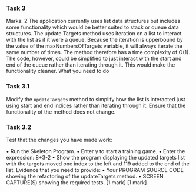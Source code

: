 ### Task 3

Marks: 2
The application currently uses list data structures but includes some functionality which would be better suited to stack or queue data structures.
The update Targets method uses iteration on a list to interact with the list as if it were a queue. Because the iteration is upperbound by the value of the maxNumbersOfTargets variable, it will always iterate the same number of times. The method therefore has a time complexity of O(1). The code, however, could be simplified to just interact with the start and end of the queue rather than iterating through it. This would make the functionality cleaner.
What you need to do

### Task 3.1

Modify the `updateTargets` method to simplify how the list is interacted just using start and end indices rather than iterating through it. Ensure that the functionality of the method does not change.

### Task 3.2

Test that the changes you have made work:

• Run the Skeleton Program.
• Enter y to start a training game.
• Enter the expression: 8+3-2
• Show the program displaying the updated targets list with the targets moved one index to the left and 119 added to the end of the list.
Evidence that you need to provide:
• Your PROGRAM SOURCE CODE showing the refactoring of the updateTargets method.
• SCREEN CAPTURE(S) showing the required tests.
[1 mark]
[1 mark]
